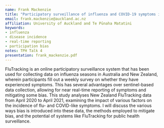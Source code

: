 ```yaml
---
name: Frank Mackenzie
title: "Participatory surveillance of influenza and COVID-19 symptoms in New Zealand"
email: frank.mackenzie@auckland.ac.nz
affiliation: University of Auckland and Te Pūnaha Matatini
keywords:
- influenza
- disease incidence
- real-time reporting
- participation bias
notes: TPH Talk 4
presentation: frank_mackenzie.pdf
---
```


FluTracking is an online participatory surveillance system that has been used for collecting data on influenza seasons in Australia and New Zealand, wherein participants fill out a weekly survey on whether they have experienced symptoms. This has several advantages over sentinel-based data collection, allowing for near real-time reporting of symptoms and mitigating some bias. This study analyses New Zealand FluTracking data from April 2020 to April 2021, examining the impact of various factors on the incidence of flu- and COVID-like symptoms. I will discuss the various ways bias is introduced into these data, the methods employed to mitigate bias, and the potential of systems like FluTracking for public health surveillance.
